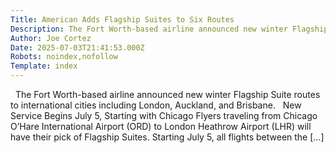 ```yaml
---
Title: American Adds Flagship Suites to Six Routes
Description: The Fort Worth-based airline announced new winter Flagship Suite routes to international cities including London, Auckland, and Brisbane.   New Service Begins July 5, Starting with Chicago Flyers trav...
Author: Joe Cortez
Date: 2025-07-03T21:41:53.000Z
Robots: noindex,nofollow
Template: index
---
```

&#160; The Fort Worth-based airline announced new winter Flagship Suite routes to international cities including London, Auckland, and Brisbane.   New Service Begins July 5, Starting with Chicago Flyers traveling from Chicago O’Hare International Airport (ORD) to London Heathrow Airport (LHR) will have their pick of Flagship Suites. Starting July 5, all flights between the [&#8230;]